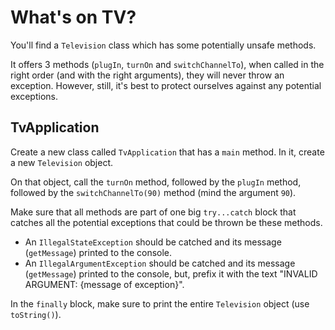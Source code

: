 # What's on TV?

You'll find a `Television` class which has some potentially unsafe methods.

It offers 3 methods (`plugIn`, `turnOn` and `switchChannelTo`), when called in the right order (and with the right arguments),
they will never throw an exception. However, still, it's best to protect ourselves against any potential exceptions.

## TvApplication

Create a new class called `TvApplication` that has a `main` method. In it, create a new `Television` object.

On that object, call the `turnOn` method, followed by the `plugIn` method, followed by the `switchChannelTo(90)` 
method (mind the argument `90`).

Make sure that all methods are part of one big `try...catch` block that catches all the potential exceptions that could 
be thrown be these methods.
- An `IllegalStateException` should be catched and its message (`getMessage`) printed to the console.
- An `IllegalArgumentException` should be catched and its message (`getMessage`) printed to the console, 
but, prefix it with the text "INVALID ARGUMENT: {message of exception}".

In the `finally` block, make sure to print the entire `Television` object (use `toString()`).


